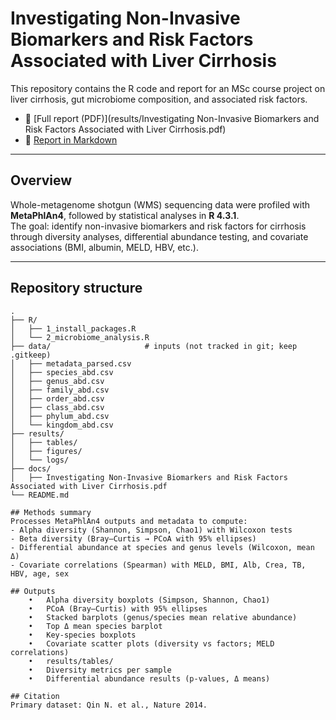 # Investigating Non-Invasive Biomarkers and Risk Factors Associated with Liver Cirrhosis

This repository contains the R code and report for an MSc course project on liver cirrhosis, gut microbiome composition, and associated risk factors.

- 📄 [Full report (PDF)](results/Investigating Non-Invasive Biomarkers and Risk Factors Associated with Liver Cirrhosis.pdf)  
- 📝 [Report in Markdown](docs/liver_cirrhosis_report.md)

---

## Overview
Whole-metagenome shotgun (WMS) sequencing data were profiled with **MetaPhlAn4**, followed by statistical analyses in **R 4.3.1**.  
The goal: identify non-invasive biomarkers and risk factors for cirrhosis through diversity analyses, differential abundance testing, and covariate associations (BMI, albumin, MELD, HBV, etc.).

---
## Repository structure

```text
.
├── R/
│   ├── 1_install_packages.R
│   └── 2_microbiome_analysis.R
├── data/                     # inputs (not tracked in git; keep .gitkeep)
│   ├── metadata_parsed.csv
│   ├── species_abd.csv
│   ├── genus_abd.csv
│   ├── family_abd.csv
│   ├── order_abd.csv
│   ├── class_abd.csv
│   ├── phylum_abd.csv
│   └── kingdom_abd.csv
├── results/
│   ├── tables/
│   ├── figures/
│   └── logs/
├── docs/
│   ├── Investigating Non-Invasive Biomarkers and Risk Factors Associated with Liver Cirrhosis.pdf
└── README.md

## Methods summary
Processes MetaPhlAn4 outputs and metadata to compute:
- Alpha diversity (Shannon, Simpson, Chao1) with Wilcoxon tests  
- Beta diversity (Bray–Curtis → PCoA with 95% ellipses)  
- Differential abundance at species and genus levels (Wilcoxon, mean Δ)  
- Covariate correlations (Spearman) with MELD, BMI, Alb, Crea, TB, HBV, age, sex

## Outputs
	•	Alpha diversity boxplots (Simpson, Shannon, Chao1)
	•	PCoA (Bray–Curtis) with 95% ellipses
	•	Stacked barplots (genus/species mean relative abundance)
	•	Top Δ mean species barplot
	•	Key-species boxplots
	•	Covariate scatter plots (diversity vs factors; MELD correlations)
	•	results/tables/
	•	Diversity metrics per sample
	•	Differential abundance results (p-values, Δ means)

## Citation
Primary dataset: Qin N. et al., Nature 2014.
